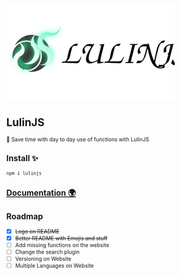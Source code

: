 <p align="left">
<img alt="React Native Typescript Boilerplate"
        src="assets/lulinjs.svg" height="250"  />
</p>

# LulinJS

🚀 Save time with day to day use of functions with LulinJS

## Install ✨

```bash
npm i lulinjs
```

## [Documentation 🌍](https://wrathchaos.github.io/lulinjs/)

## Roadmap

- [x] ~~Logo on README~~
- [x] ~~Better README with Emojis and stuff~~
- [ ] Add missing functions on the website
- [ ] Change the search plugin
- [ ] Versioning on Website
- [ ] Multiple Languages on Website
